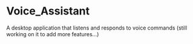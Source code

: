 # Voice_Assistant

A desktop application that listens and responds to voice commands (still working on it to add more features...) 
